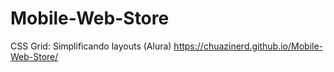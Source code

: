 # Mobile-Web-Store
CSS Grid: Simplificando layouts (Alura)
https://chuazinerd.github.io/Mobile-Web-Store/
